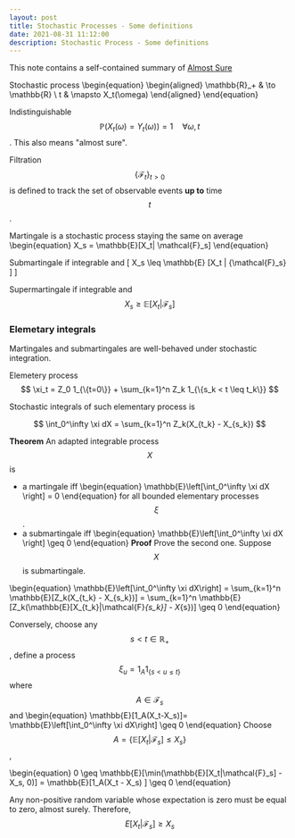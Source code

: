 ```yaml
---
layout: post
title: Stochastic Processes - Some definitions
date: 2021-08-31 11:12:00
description: Stochastic Process - Some definitions
---
```

This note contains a self-contained summary of <a href="https://almostsuremath.com/stochastic-calculus">Almost Sure</a> 


Stochastic process
\begin{equation}
\begin{aligned}
\mathbb{R}_+ & \to \mathbb{R} \\
t & \mapsto X_t(\omega)
\end{aligned}
\end{equation}

Indistinguishable $$\mathbb{P}(X_t(\omega)= Y_t(\omega)) = 1 \quad \forall \omega, t$$. This also means "almost sure".

Filtration $$\{\mathcal{F}_t\}_{t>0}$$ is defined to track the set of observable events **up to** time $$t$$.

Martingale is a stochastic process staying the same on average
\begin{equation}
X_s = \mathbb{E}[X_t| \mathcal{F}_s]
\end{equation}

Submartingale if integrable and \[ X_s \leq \mathbb{E} [X_t | {\mathcal{F}_s} ] \]

Supermartingale if integrable and $$X_s \geq \mathbb{E} [X_t | {\mathcal{F}_s}] $$

### Elemetary integrals
Martingales and submartingales are well-behaved under stochastic integration. 

Elemetery process
$$
    \xi_t = Z_0 1_{\{t=0\}} + \sum_{k=1}^n Z_k 1_{\{s_k < t \leq t_k\}}
$$

Stochastic integrals of such elementary process is


$$
    \int_0^\infty \xi dX = \sum_{k=1}^n Z_k(X_{t_k} - X_{s_k})
$$

**Theorem**
An adapted integrable process $$X$$ is 
+ a martingale iff
  \begin{equation}
    \mathbb{E}\left[\int_0^\infty \xi dX \right] = 0
  \end{equation}
for all bounded elementary processes $$\xi$$.
+ a submartingale iff
  \begin{equation}
    \mathbb{E}\left[\int_0^\infty \xi dX \right] \geq 0
  \end{equation}
**Proof**
Prove the second one. Suppose $$X$$ is submartingale.

\begin{equation}
    \mathbb{E}\left[\int_0^\infty \xi dX\right] = \sum_{k=1}^n \mathbb{E}[Z_k(X_{t_k} - X_{s_k})]
 = \sum_{k=1}^n \mathbb{E}[Z_k(\mathbb{E}[X_{t_k}|\mathcal{F}_{s_k}] - X_{s})] \geq 0
\end{equation} 

Conversely, choose any $$s < t \in \mathbb{R}_+$$, define a process $$\xi_u = 1_A 1_{\{s <u \leq t\}}$$ where $$A \in \mathcal{F}_s$$ and
\begin{equation}
    \mathbb{E}[1_A(X_t-X_s)]= \mathbb{E}\left[\int_0^\infty \xi dX\right] \geq 0
\end{equation}
Choose $$A = \{\mathbb{E}[X_t | \mathcal{F}_s] \leq X_s\}$$, 

\begin{equation}
0 \geq \mathbb{E}[\min(\mathbb{E}[X_t|\mathcal{F}_s] - X_s, 0)] = \mathbb{E}[1_A(X_t - X_s) ] \geq 0
\end{equation}

Any non-positive random variable whose expectation is zero must be equal to zero, almost surely. Therefore, $$E[X_t|\mathcal{F}_s] \geq X_s$$